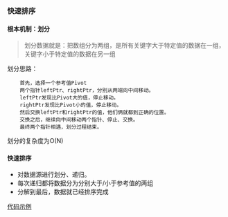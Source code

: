 ### 快速排序

#### 根本机制：划分
>划分数据就是：把数组分为两组，是所有关键字大于特定值的数据在一组，关键字小于特定值的数据在另一组

划分思路：
```
    首先，选择一个参考值Pivot
    两个指针leftPtr、rightPtr，分别从两端向中间移动。
    leftPtr发现比Pivot大的值，停止移动。
    rightPtr发现比Pivot小的值，停止移动。
    然后交换leftPtr和rightPtr的值，他们俩就都到正确的位置。
    交换之后，继续向中间移动两个指针、停止、交换。
    最终两个指针相遇，划分过程结束。
```

划分的复杂度为O(N)

#### 快速排序

* 对数据源进行划分、递归。
* 每次递归都将数据分为分别大于/小于参考值的两组
* 分解到最后，数据就已经排序完成

[代码示例](../../../TutorialCodeSample/src/main/java/com/xcstasy/tutorial/algorithm/sort/QuickSort.kt)